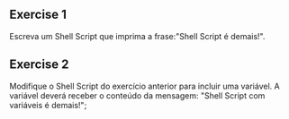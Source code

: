 <h2>Exercise 1</h2>

Escreva um Shell Script que imprima a frase:"Shell Script é demais!".

<h2>Exercise 2</h2>

Modifique o Shell Script do exercício anterior para incluir uma variável. A variável deverá receber o conteúdo da mensagem: "Shell Script com variáveis é demais!";